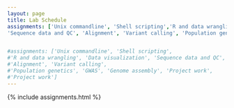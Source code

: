 ```yaml
---
layout: page
title: Lab Schedule
assignments: ['Unix commandline', 'Shell scripting','R and data wrangling', 'Data visualization', 
'Sequence data and QC', 'Alignment', 'Variant calling', 'Population genetics', 'GWAS', 'Genome assembly']


#assignments: ['Unix commandline', 'Shell scripting',
#'R and data wrangling', 'Data visualization', 'Sequence data and QC',
#'Alignment', 'Variant calling',
#'Population genetics', 'GWAS', 'Genome assembly', 'Project work', 
#'Project work']
---
```



{% include assignments.html %}

<!--
###Old material
[Assignment submission & checklist]({{ site.baseurl }}/materials/turn-in-checklist)

The above assignments are for this specific version of the course, but other
assignments are available as well. You can see the full list of
[assignments]({{ site.baseurl }}/assignments/), which may be useful if you're using this material
outside of an organized course.
-->
<!-- Schedule Management
- Update the `assignments:` list with `title:` from `assignments/` files. 
- Add 'Template' to `assignments:` to view the course template from `docs/`. 
- The remaining content should be left AS IS.
-->
